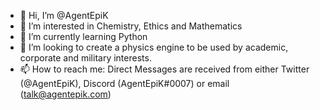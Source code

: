 - 👋 Hi, I’m @AgentEpiK
- 👀 I’m interested in Chemistry, Ethics and Mathematics
- 🌱 I’m currently learning Python
- 💞️ I’m looking to create a physics engine to be used by academic, corporate and military interests.
- 📫 How to reach me: Direct Messages are received from either Twitter (@AgentEpiK), Discord (AgentEpiK#0007) or email (talk@agentepik.com)

<!---
AgentEpiK/AgentEpiK is a ✨ special ✨ repository because its `README.md` (this file) appears on your GitHub profile.
You can click the Preview link to take a look at your changes.
--->
